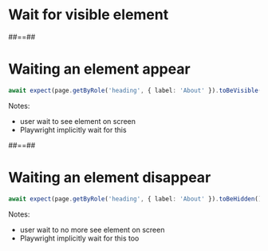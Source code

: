<!-- .slide: class="transition" -->

# Wait for visible element

##==##

<!-- .slide: class="with-code" -->

# Waiting an element appear

```TypeScript
await expect(page.getByRole('heading', { label: 'About' }).toBeVisible();
```
<!-- .element: class="big-code" -->

Notes:
- user wait to see element on screen
- Playwright implicitly wait for this

##==##

<!-- .slide: class="with-code" -->

# Waiting an element disappear

```TypeScript
await expect(page.getByRole('heading', { label: 'About' }).toBeHidden();
```
<!-- .element: class="big-code" -->

Notes:
- user wait to no more see element on screen
- Playwright implicitly wait for this too
